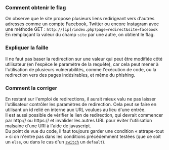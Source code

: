 ### Comment obtenir le flag
On observe que le site propose plusieurs liens redirigeant vers d'autres adresses comme un compte Facebook, Twitter ou encore Instagram avec une méthode GET : `http://[ip]/index.php?page=redirect&site=facebook`  
En remplaçant la valeur du champ `site` par une autre, on obtient le flag.

### Expliquer la faille
Il ne faut pas baser la redirection sur une valeur qui peut être modifiée côté utilisateur (en l'espèce le paramètre de la requête), car cela peut mener à l'utilisation de plusieurs vulnerabilités, comme l'exécution de code, ou la redirection vers des pages indésirables, et même du phishing.

### Comment la corriger
En restant sur l'emploi de redirections, il aurait mieux valu ne pas laisser l'utilisateur contrôler les paramètres de redirection. Cela peut se faire en utilisant un id relié en interne aux URL voulues au lieu d'une entrée.  
Il est aussi possible de vérifier le lien de redirection, qui devrait commencer par http:// ou https:// et invalider les autres URL pour éviter l'utilisation malsaine d'une URI à l'aide de javascript.  
Du point de vue du code, il faut toujours garder une condition « attrape-tout » si on n'entre pas dans les conditions précédemment testées (que ce soit un `else`, ou dans le cas d'un [`switch`](https://www.php.net/manual/en/control-structures.switch.php) un `default`).  
